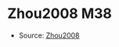 <a name="material" />

# Zhou2008 M38
<script type="application/ld+json">
  {
    "@context": "https://schema.org/",
    "@type": "ChemicalSubstance",
    "http://purl.org/dc/terms/conformsTo":
      {
        "@type": "CreativeWork",
        "@id": "https://bioschemas.org/profiles/ChemicalSubstance/0.4-RELEASE/"
      },
    "@id": "https://egonw.github.io/nanowiki/nanowiki250.html#material",
    "name": "Zhou2008 M38",
    "sameAs": "http://127.0.0.1/mediawiki/index.php/Special:URIResolver/Zhou2008_M38"
  }
</script>


* Source: [Zhou2008](Zhou2008.md)
